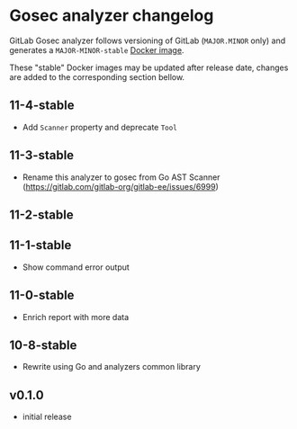 # Gosec analyzer changelog

GitLab Gosec analyzer follows versioning of GitLab (`MAJOR.MINOR` only) and generates a `MAJOR-MINOR-stable` [Docker image](https://gitlab.com/gitlab-org/security-products/analyzers/gosec/container_registry).

These "stable" Docker images may be updated after release date, changes are added to the corresponding section bellow.

## 11-4-stable
- Add `Scanner` property and deprecate `Tool`

## 11-3-stable
- Rename this analyzer to gosec from Go AST Scanner (https://gitlab.com/gitlab-org/gitlab-ee/issues/6999)

## 11-2-stable

## 11-1-stable
- Show command error output

## 11-0-stable
- Enrich report with more data

## 10-8-stable
- Rewrite using Go and analyzers common library

## v0.1.0
- initial release
